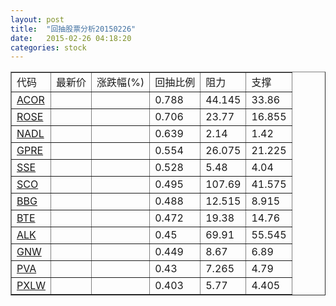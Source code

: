 ```yaml
---
layout: post
title:  "回抽股票分析20150226"
date:   2015-02-26 04:18:20
categories: stock
---
```

<script type="text/javascript">
var stockList = []
stockList.push('gb_acor');
stockList.push('gb_rose');
stockList.push('gb_nadl');
stockList.push('gb_gpre');
stockList.push('gb_sse');
stockList.push('gb_sco');
stockList.push('gb_bbg');
stockList.push('gb_bte');
stockList.push('gb_alk');
stockList.push('gb_gnw');
stockList.push('gb_pva');
stockList.push('gb_pxlw');
</script>
<table border="1">
 <tr>
 <td>代码</td>
 <td>最新价</td>
 <td>涨跌幅(%)</td>
 <td>回抽比例</td>
 <td>阻力</td>
 <td>支撑</td>
</tr>
  <tr id="acor">
  <td><a href="http://stock.finance.sina.com.cn/usstock/quotes/ACOR.html" target="_blank">ACOR</a></td><td></td><td></td><td>0.788</td><td>44.145</td><td>33.86</td></tr>
  <tr id="rose">
  <td><a href="http://stock.finance.sina.com.cn/usstock/quotes/ROSE.html" target="_blank">ROSE</a></td><td></td><td></td><td>0.706</td><td>23.77</td><td>16.855</td></tr>
  <tr id="nadl">
  <td><a href="http://stock.finance.sina.com.cn/usstock/quotes/NADL.html" target="_blank">NADL</a></td><td></td><td></td><td>0.639</td><td>2.14</td><td>1.42</td></tr>
  <tr id="gpre">
  <td><a href="http://stock.finance.sina.com.cn/usstock/quotes/GPRE.html" target="_blank">GPRE</a></td><td></td><td></td><td>0.554</td><td>26.075</td><td>21.225</td></tr>
  <tr id="sse">
  <td><a href="http://stock.finance.sina.com.cn/usstock/quotes/SSE.html" target="_blank">SSE</a></td><td></td><td></td><td>0.528</td><td>5.48</td><td>4.04</td></tr>
  <tr id="sco">
  <td><a href="http://stock.finance.sina.com.cn/usstock/quotes/SCO.html" target="_blank">SCO</a></td><td></td><td></td><td>0.495</td><td>107.69</td><td>41.575</td></tr>
  <tr id="bbg">
  <td><a href="http://stock.finance.sina.com.cn/usstock/quotes/BBG.html" target="_blank">BBG</a></td><td></td><td></td><td>0.488</td><td>12.515</td><td>8.915</td></tr>
  <tr id="bte">
  <td><a href="http://stock.finance.sina.com.cn/usstock/quotes/BTE.html" target="_blank">BTE</a></td><td></td><td></td><td>0.472</td><td>19.38</td><td>14.76</td></tr>
  <tr id="alk">
  <td><a href="http://stock.finance.sina.com.cn/usstock/quotes/ALK.html" target="_blank">ALK</a></td><td></td><td></td><td>0.45</td><td>69.91</td><td>55.545</td></tr>
  <tr id="gnw">
  <td><a href="http://stock.finance.sina.com.cn/usstock/quotes/GNW.html" target="_blank">GNW</a></td><td></td><td></td><td>0.449</td><td>8.67</td><td>6.89</td></tr>
  <tr id="pva">
  <td><a href="http://stock.finance.sina.com.cn/usstock/quotes/PVA.html" target="_blank">PVA</a></td><td></td><td></td><td>0.43</td><td>7.265</td><td>4.79</td></tr>
  <tr id="pxlw">
  <td><a href="http://stock.finance.sina.com.cn/usstock/quotes/PXLW.html" target="_blank">PXLW</a></td><td></td><td></td><td>0.403</td><td>5.77</td><td>4.405</td></tr>
</table>
